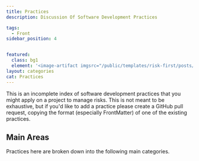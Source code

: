 ```yaml
---
title: Practices
description: Discussion Of Software Development Practices

tags:
  - Front
sidebar_position: 4


featured: 
  class: bg1
  element: '<image-artifact imgsrc="/public/templates/risk-first/posts/introduction.svg">Part 3: Practices</image-artifact>'
layout: categories
cat: Practices
---
```


This is an incomplete index of software development practices that you might apply on a project to manage risks.  This is not meant to be exhaustive, but if you'd like to add a practice please create a GitHub pull request, copying the format (especially FrontMatter) of one of the existing practices.

  

## Main Areas

Practices here are broken down into the following main categories.

<TagList filter="practices" tag="Practice-Category" />
